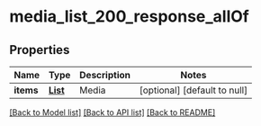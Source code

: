 # media_list_200_response_allOf
## Properties

| Name | Type | Description | Notes |
|------------ | ------------- | ------------- | -------------|
| **items** | [**List**](MediaUploadDetails.md) | Media | [optional] [default to null] |

[[Back to Model list]](../README.md#documentation-for-models) [[Back to API list]](../README.md#documentation-for-api-endpoints) [[Back to README]](../README.md)

